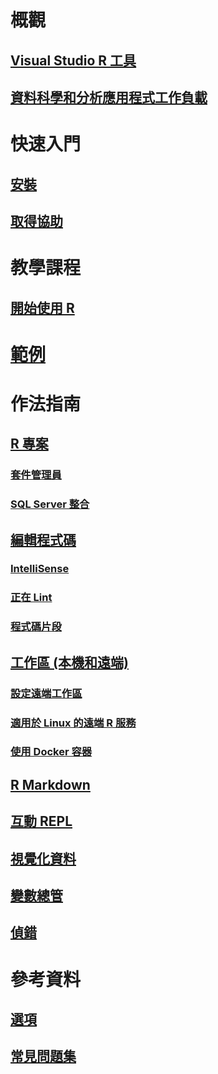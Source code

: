 # 概觀
## [Visual Studio R 工具](index.md)
## [資料科學和分析應用程式工作負載](data-science-workload.md)
# 快速入門
## [安裝](installation.md)
## [取得協助](getting-started-help.md)
# 教學課程
## [開始使用 R](getting-started-with-r.md)
# [範例](getting-started-samples.md)
# 作法指南
## [R 專案](projects.md)
### [套件管理員](package-manager.md)
### [SQL Server 整合](sql-server.md)
## [編輯程式碼](code-editing.md)
### [IntelliSense](code-intellisense.md)
### [正在 Lint](code-linting.md)
### [程式碼片段](code-snippets.md)
## [工作區 (本機和遠端)](workspaces.md)
### [設定遠端工作區](workspaces-remote-setup.md)
### [適用於 Linux 的遠端 R 服務](workspaces-remote-r-service-for-linux.md)
### [使用 Docker 容器](workspaces-using-docker-containers.md)
## [R Markdown](rmarkdown.md)
## [互動 REPL](interactive-repl.md)
## [視覺化資料](visualizing-data.md)
## [變數總管](variable-explorer.md)
## [偵錯](debugging.md)
# 參考資料
## [選項](options.md)
## [常見問題集](faq.md)